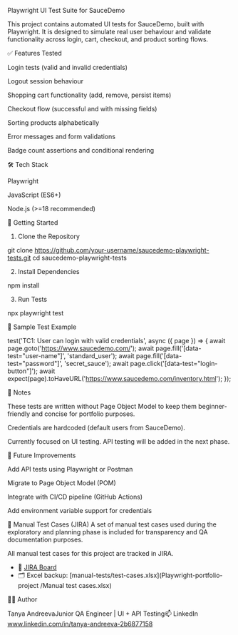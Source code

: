 Playwright UI Test Suite for SauceDemo

This project contains automated UI tests for SauceDemo, built with Playwright. It is designed to simulate real user behaviour and validate functionality across login, cart, checkout, and product sorting flows.

✅ Features Tested

Login tests (valid and invalid credentials)

Logout session behaviour

Shopping cart functionality (add, remove, persist items)

Checkout flow (successful and with missing fields)

Sorting products alphabetically

Error messages and form validations

Badge count assertions and conditional rendering

🛠 Tech Stack

Playwright

JavaScript (ES6+)

Node.js (>=18 recommended)

🚀 Getting Started

1. Clone the Repository

git clone https://github.com/your-username/saucedemo-playwright-tests.git
cd saucedemo-playwright-tests

2. Install Dependencies

npm install

3. Run Tests

npx playwright test

🧪 Sample Test Example

test('TC1: User can login with valid credentials', async ({ page }) => {
  await page.goto('https://www.saucedemo.com/');
  await page.fill('[data-test="user-name"]', 'standard_user');
  await page.fill('[data-test="password"]', 'secret_sauce');
  await page.click('[data-test="login-button"]');
  await expect(page).toHaveURL('https://www.saucedemo.com/inventory.html');
});

📌 Notes

These tests are written without Page Object Model to keep them beginner-friendly and concise for portfolio purposes.

Credentials are hardcoded (default users from SauceDemo).

Currently focused on UI testing. API testing will be added in the next phase.

🧭 Future Improvements

Add API tests using Playwright or Postman

Migrate to Page Object Model (POM)

Integrate with CI/CD pipeline (GitHub Actions)

Add environment variable support for credentials

📝 Manual Test Cases (JIRA)
A set of manual test cases used during the exploratory and planning phase is included for transparency and QA documentation purposes.

All manual test cases for this project are tracked in JIRA.

- 🔗 [JIRA Board](https://cvprojectandreeva.atlassian.net/jira/software/projects/SCRUM/boards/1?atlOrigin=eyJpIjoiNTE3NzYxYTE0YjMwNDU0MjkzNzRjNTRlYjA3MjE3MmEiLCJwIjoiaiJ9)
- 🗂️ Excel backup: [manual-tests/test-cases.xlsx](Playwright-portfolio-project
/Manual test cases.xlsx)

👩‍💻 Author

Tanya AndreevaJunior QA Engineer | UI + API Testing📫 LinkedIn www.linkedin.com/in/tanya-andreeva-2b6877158


